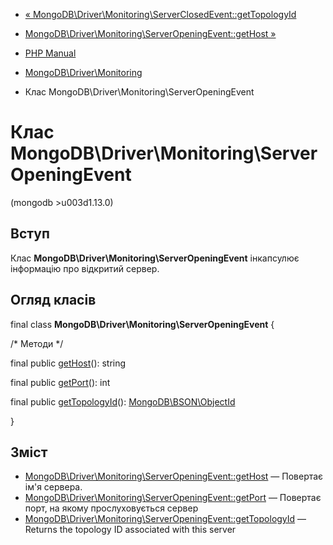 - [«
MongoDB\Driver\Monitoring\ServerClosedEvent::getTopologyId](mongodb-driver-monitoring-serverclosedevent.gettopologyid.md)
- [MongoDB\Driver\Monitoring\ServerOpeningEvent::getHost
»](mongodb-driver-monitoring-serveropeningevent.gethost.md)

- [PHP Manual](index.md)
- [MongoDB\Driver\Monitoring](mongodb.monitoring.md)
- Клас MongoDB\Driver\Monitoring\ServerOpeningEvent

# Клас MongoDB\Driver\Monitoring\ServerOpeningEvent

(mongodb \>u003d1.13.0)

## Вступ

Клас **MongoDB\Driver\Monitoring\ServerOpeningEvent** інкапсулює
інформацію про відкритий сервер.

## Огляд класів

final class **MongoDB\Driver\Monitoring\ServerOpeningEvent** {

/\* Методи \*/

final public
[getHost](mongodb-driver-monitoring-serveropeningevent.gethost.md)():
string

final public
[getPort](mongodb-driver-monitoring-serveropeningevent.getport.md)():
int

final public
[getTopologyId](mongodb-driver-monitoring-serveropeningevent.gettopologyid.md)():
[MongoDB\BSON\ObjectId](class.mongodb-bson-objectid.md)

}

## Зміст

- [MongoDB\Driver\Monitoring\ServerOpeningEvent::getHost](mongodb-driver-monitoring-serveropeningevent.gethost.md)
— Повертає ім'я сервера.
- [MongoDB\Driver\Monitoring\ServerOpeningEvent::getPort](mongodb-driver-monitoring-serveropeningevent.getport.md)
— Повертає порт, на якому прослуховується сервер
- [MongoDB\Driver\Monitoring\ServerOpeningEvent::getTopologyId](mongodb-driver-monitoring-serveropeningevent.gettopologyid.md)
— Returns the topology ID associated with this server
